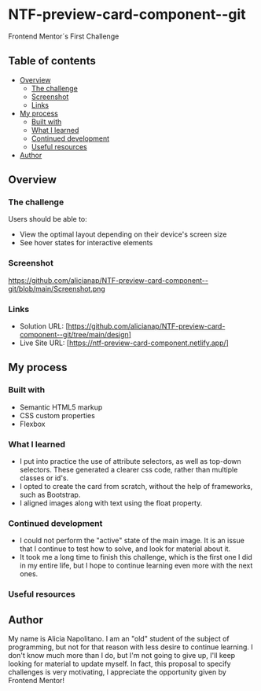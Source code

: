 # NTF-preview-card-component--git
Frontend Mentor´s First Challenge 
## Table of contents
- [Overview](#overview)
  - [The challenge](#the-challenge)
  - [Screenshot](#screenshot)
  - [Links](#links)
- [My process](#my-process)
  - [Built with](#built-with)
  - [What I learned](#what-i-learned)
  - [Continued development](#continued-development)
  - [Useful resources](#useful-resources)
- [Author](#author)

## Overview
### The challenge

Users should be able to:

- View the optimal layout depending on their device's screen size
- See hover states for interactive elements

### Screenshot
https://github.com/alicianap/NTF-preview-card-component--git/blob/main/Screenshot.png

### Links

- Solution URL: [https://github.com/alicianap/NTF-preview-card-component--git/tree/main/design]
- Live Site URL: [https://ntf-preview-card-component.netlify.app/]

## My process
### Built with

- Semantic HTML5 markup
- CSS custom properties
- Flexbox

### What I learned
- I put into practice the use of attribute selectors, as well as top-down selectors. These generated a clearer css code, rather than multiple classes or id's.
- I opted to create the card from scratch, without the help of frameworks, such as Bootstrap.
- I aligned images along with text using the float property.

### Continued development
- I could not perform the "active" state of the main image. It is an issue that I continue to test how to solve, and look for material about it.
- It took me a long time to finish this challenge, which is the first one I did in my entire life, but I hope to continue learning even more with the next ones.


### Useful resources
## Author
My name is Alicia Napolitano. 
I am an "old" student of the subject of programming, but not for that reason with less desire to continue learning.
I don't know much more than I do, but I'm not going to give up, I'll keep looking for material to update myself. In fact, this proposal to specify challenges is very motivating, I appreciate the opportunity given by Frontend Mentor!



